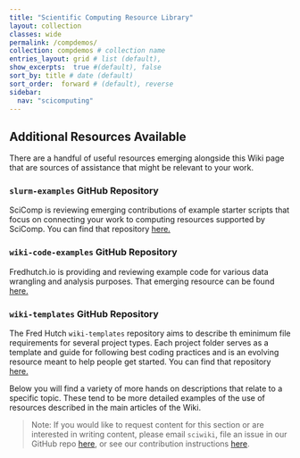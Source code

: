 ```yaml
---
title: "Scientific Computing Resource Library"
layout: collection
classes: wide
permalink: /compdemos/
collection: compdemos # collection name
entries_layout: grid # list (default),
show_excerpts:  true #(default), false
sort_by: title # date (default)
sort_order:  forward # (default), reverse
sidebar:
  nav: "scicomputing"
---
```


## Additional Resources Available
There are a handful of useful resources emerging alongside this Wiki page that are sources of assistance that might be relevant to your work.  

### `slurm-examples` GitHub Repository
SciComp is reviewing emerging contributions of example starter scripts that focus on connecting your work to computing resources supported by SciComp.  You can find that repository [here.](https://github.com/FredHutch/slurm-examples)

### `wiki-code-examples` GitHub Repository
Fredhutch.io is providing and reviewing example code for various data wrangling and analysis purposes.  That emerging resource can be found [here.](https://github.com/FredHutch/wiki-code-examples)

### `wiki-templates` GitHub Repository
The Fred Hutch `wiki-templates` repository aims to describe th eminimum file requirements for several project types. Each project folder serves as a template and guide for following best coding practices and is an evolving resource meant to help people get started.  You can find that repository [here.](https://github.com/FredHutch/wiki-templates)


Below you will find a variety of more hands on descriptions that relate to a specific topic.  These tend to be more detailed examples of the use of resources described in the main articles of the Wiki.  

> Note:  If you would like to request content for this section or are interested in writing content, please email `sciwiki`, file an issue in our GitHub repo [here](https://github.com/FredHutch/wiki/issues), or see our contribution instructions [here](https://github.com/FredHutch/wiki/blob/master/README.md).
